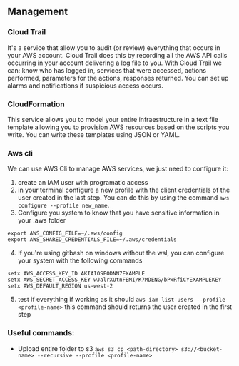 ## Management

### Cloud Trail
It's a service that allow you to audit (or review) everything that occurs in your AWS account. Cloud Trail does this by recording all the AWS API calls occurring in your account
delivering a log file to you. With Cloud Trail we can: know who has logged in, services that were accessed, actions performed, parameters for the actions, responses returned. You
can set up alarms and notifications if suspicious access occurs.

### CloudFormation
This service allows you to model your entire infraestructure in a text file template allowing you to provision AWS resources based on the scripts you write. You can write these
templates using JSON or YAML.

### Aws cli
We can use AWS Cli to manage AWS services, we just need to configure it:
1. create an IAM user with programatic access
2. in your terminal configure a new profile with the client credentials of the user created in the last step. You can do this by using the command `aws configure --profile new_name`.
3. Configure you system to know that you have sensitive information in your .aws folder
```
export AWS_CONFIG_FILE=~/.aws/config
export AWS_SHARED_CREDENTIALS_FILE=~/.aws/credentials
```
4. If you're using gitbash on windows without the wsl, you can configure your system with the following commands

```
setx AWS_ACCESS_KEY_ID AKIAIOSFODNN7EXAMPLE
setx AWS_SECRET_ACCESS_KEY wJalrXUtnFEMI/K7MDENG/bPxRfiCYEXAMPLEKEY
setx AWS_DEFAULT_REGION us-west-2
```
5. test if everything if working as it should `aws iam list-users --profile <profile-name>` this command should returns the user created in the first step 


### Useful commands:
- Upload entire folder to s3 `aws s3 cp <path-directory> s3://<bucket-name> --recursive --profile <profile-name>`
